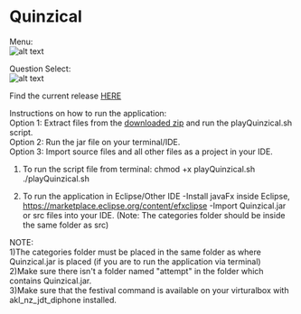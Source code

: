 # Quinzical

Menu:\
![alt text](https://cdn.discordapp.com/attachments/627267590862929961/761884795516485632/menu.png "Quinzical Menu")

Question Select:\
![alt text](https://cdn.discordapp.com/attachments/627267590862929961/761885530727776266/unknown.png "Question Selection Screen")

Find the current release [HERE](https://github.com/SOFTENG206-2020/assignment-3-and-project-team-05/releases/tag/1.0)

Instructions on how to run the application:\
Option 1: Extract files from the [downloaded zip](https://github.com/SOFTENG206-2020/assignment-3-and-project-team-05/releases/tag/1.0) and run the playQuinzical.sh script.\
Option 2: Run the jar file on your terminal/IDE.\
Option 3: Import source files and all other files as a project in your IDE.

1) To run the script file from terminal:
  chmod +x playQuinzical.sh
  ./playQuinzical.sh
  
2) To run the application in Eclipse/Other IDE
   -Install javaFx inside Eclipse, https://marketplace.eclipse.org/content/efxclipse
   -Import Quinzical.jar or src files into your IDE. (Note: The categories folder should be inside the same folder as src)
   
NOTE:\
1)The categories folder must be placed in the same folder as where Quinzical.jar is placed (if you are to run the application via terminal)\
2)Make sure there isn't a folder named "attempt" in the folder which contains Quinzical.jar.\
3)Make sure that the festival command is available on your virturalbox with akl_nz_jdt_diphone installed.


